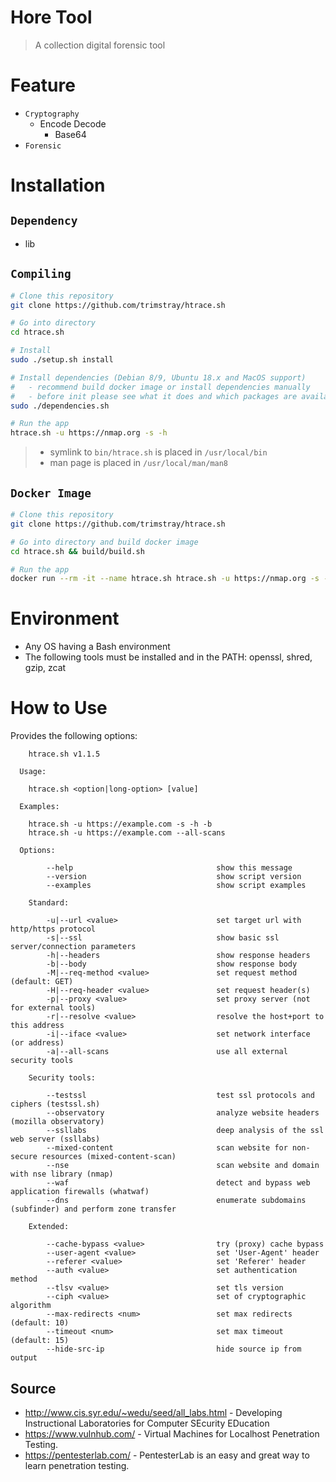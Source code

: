 # Hore Tool
> A collection digital forensic tool

# Feature
- `Cryptography`
	- Encode Decode
		- Base64
- `Forensic`


# Installation

## `Dependency`
 * lib

## `Compiling`
```bash
# Clone this repository
git clone https://github.com/trimstray/htrace.sh

# Go into directory
cd htrace.sh

# Install
sudo ./setup.sh install

# Install dependencies (Debian 8/9, Ubuntu 18.x and MacOS support)
#   - recommend build docker image or install dependencies manually
#   - before init please see what it does and which packages are available on your repository
sudo ./dependencies.sh

# Run the app
htrace.sh -u https://nmap.org -s -h
```

> * symlink to `bin/htrace.sh` is placed in `/usr/local/bin`
> * man page is placed in `/usr/local/man/man8`

## `Docker Image`

```bash
# Clone this repository
git clone https://github.com/trimstray/htrace.sh

# Go into directory and build docker image
cd htrace.sh && build/build.sh

# Run the app
docker run --rm -it --name htrace.sh htrace.sh -u https://nmap.org -s -h
```


# Environment
* Any OS having a Bash environment
* The following tools must be installed and in the PATH:  openssl, shred, gzip, zcat


# How to Use

Provides the following options:

```
    htrace.sh v1.1.5

  Usage:

    htrace.sh <option|long-option> [value]

  Examples:

    htrace.sh -u https://example.com -s -h -b
    htrace.sh -u https://example.com --all-scans

  Options:

        --help                                show this message
        --version                             show script version
        --examples                            show script examples

    Standard:

        -u|--url <value>                      set target url with http/https protocol
        -s|--ssl                              show basic ssl server/connection parameters
        -h|--headers                          show response headers
        -b|--body                             show response body
        -M|--req-method <value>               set request method (default: GET)
        -H|--req-header <value>               set request header(s)
        -p|--proxy <value>                    set proxy server (not for external tools)
        -r|--resolve <value>                  resolve the host+port to this address
        -i|--iface <value>                    set network interface (or address)
        -a|--all-scans                        use all external security tools

    Security tools:

        --testssl                             test ssl protocols and ciphers (testssl.sh)
        --observatory                         analyze website headers (mozilla observatory)
        --ssllabs                             deep analysis of the ssl web server (ssllabs)
        --mixed-content                       scan website for non-secure resources (mixed-content-scan)
        --nse                                 scan website and domain with nse library (nmap)
        --waf                                 detect and bypass web application firewalls (whatwaf)
        --dns                                 enumerate subdomains (subfinder) and perform zone transfer

    Extended:

        --cache-bypass <value>                try (proxy) cache bypass
        --user-agent <value>                  set 'User-Agent' header
        --referer <value>                     set 'Referer' header
        --auth <value>                        set authentication method
        --tlsv <value>                        set tls version
        --ciph <value>                        set of cryptographic algorithm
        --max-redirects <num>                 set max redirects (default: 10)
        --timeout <num>                       set max timeout (default: 15)
        --hide-src-ip                         hide source ip from output
```



## Source
* http://www.cis.syr.edu/~wedu/seed/all_labs.html - Developing Instructional Laboratories for Computer SEcurity EDucation
* https://www.vulnhub.com/ - Virtual Machines for Localhost Penetration Testing.
* https://pentesterlab.com/ - PentesterLab is an easy and great way to learn penetration testing.

